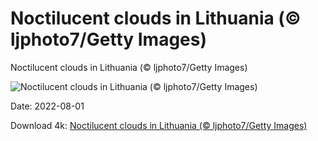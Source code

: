 # Noctilucent clouds in Lithuania (© ljphoto7/Getty Images)

Noctilucent clouds in Lithuania (© ljphoto7/Getty Images)

![Noctilucent clouds in Lithuania (© ljphoto7/Getty Images)](https://bing.com/th?id=OHR.NoctilucentClouds_EN-US0838966037_UHD.jpg&w=1024&h=576)

Date: 2022-08-01

Download 4k: [Noctilucent clouds in Lithuania (© ljphoto7/Getty Images)](https://bing.com/th?id=OHR.NoctilucentClouds_EN-US0838966037_UHD.jpg)

